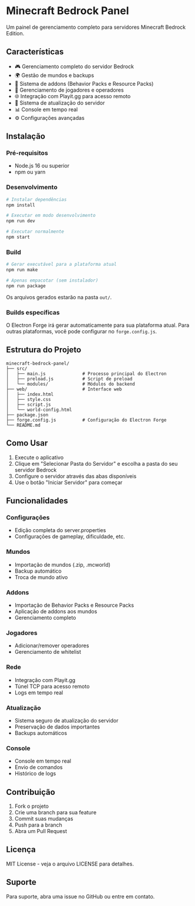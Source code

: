 # Minecraft Bedrock Panel

Um painel de gerenciamento completo para servidores Minecraft Bedrock Edition.

## Características

- 🎮 Gerenciamento completo do servidor Bedrock
- 🌍 Gestão de mundos e backups
- 🧩 Sistema de addons (Behavior Packs e Resource Packs)
- 👥 Gerenciamento de jogadores e operadores
- 🌐 Integração com Playit.gg para acesso remoto
- 🔄 Sistema de atualização do servidor
- 📊 Console em tempo real
- ⚙️ Configurações avançadas

## Instalação

### Pré-requisitos

- Node.js 16 ou superior
- npm ou yarn

### Desenvolvimento

```bash
# Instalar dependências
npm install

# Executar em modo desenvolvimento
npm run dev

# Executar normalmente
npm start
```

### Build

```bash
# Gerar executável para a plataforma atual
npm run make

# Apenas empacotar (sem instalador)
npm run package
```

Os arquivos gerados estarão na pasta `out/`.

### Builds específicas

O Electron Forge irá gerar automaticamente para sua plataforma atual. Para outras plataformas, você pode configurar no `forge.config.js`.

## Estrutura do Projeto

```
minecraft-bedrock-panel/
├── src/
│   ├── main.js              # Processo principal do Electron
│   ├── preload.js           # Script de preload
│   └── modules/             # Módulos do backend
├── web/                     # Interface web
│   ├── index.html
│   ├── style.css
│   ├── script.js
│   └── world-config.html
├── package.json
├── forge.config.js          # Configuração do Electron Forge
└── README.md
```

## Como Usar

1. Execute o aplicativo
2. Clique em "Selecionar Pasta do Servidor" e escolha a pasta do seu servidor Bedrock
3. Configure o servidor através das abas disponíveis
4. Use o botão "Iniciar Servidor" para começar

## Funcionalidades

### Configurações
- Edição completa do server.properties
- Configurações de gameplay, dificuldade, etc.

### Mundos
- Importação de mundos (.zip, .mcworld)
- Backup automático
- Troca de mundo ativo

### Addons
- Importação de Behavior Packs e Resource Packs
- Aplicação de addons aos mundos
- Gerenciamento completo

### Jogadores
- Adicionar/remover operadores
- Gerenciamento de whitelist

### Rede
- Integração com Playit.gg
- Túnel TCP para acesso remoto
- Logs em tempo real

### Atualização
- Sistema seguro de atualização do servidor
- Preservação de dados importantes
- Backups automáticos

### Console
- Console em tempo real
- Envio de comandos
- Histórico de logs

## Contribuição

1. Fork o projeto
2. Crie uma branch para sua feature
3. Commit suas mudanças
4. Push para a branch
5. Abra um Pull Request

## Licença

MIT License - veja o arquivo LICENSE para detalhes.

## Suporte

Para suporte, abra uma issue no GitHub ou entre em contato.